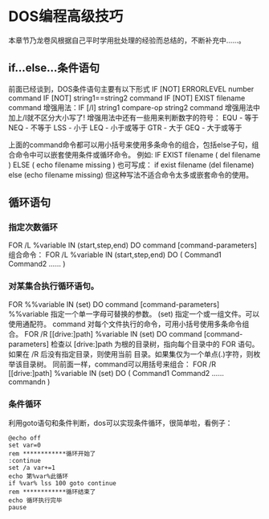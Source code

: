 # DOS编程高级技巧
本章节乃龙卷风根据自己平时学用批处理的经验而总结的，不断补充中……。



## if…else…条件语句
前面已经谈到，DOS条件语句主要有以下形式
IF [NOT] ERRORLEVEL number command
IF [NOT] string1==string2 command
IF [NOT] EXIST filename command
增强用法：IF [/I] string1 compare-op string2 command
增强用法中加上/I就不区分大小写了!
增强用法中还有一些用来判断数字的符号：
EQU - 等于
NEQ - 不等于
LSS - 小于
LEQ - 小于或等于
GTR - 大于
GEQ - 大于或等于

上面的command命令都可以用小括号来使用多条命令的组合，包括else子句，组合命令中可以嵌套使用条件或循环命令。
例如:
    IF EXIST filename (
        del filename
    ) ELSE (
        echo filename missing
    )
也可写成：
if exist filename (del filename) else (echo filename missing)
但这种写法不适合命令太多或嵌套命令的使用。
## 循环语句
### 指定次数循环
FOR /L %variable IN (start,step,end) DO command [command-parameters]
组合命令：
FOR /L %variable IN (start,step,end) DO (
Command1
Command2
……
) 
### 对某集合执行循环语句。
FOR %%variable IN (set) DO command [command-parameters]
  %%variable  指定一个单一字母可替换的参数。
  (set)      指定一个或一组文件。可以使用通配符。
  command   对每个文件执行的命令，可用小括号使用多条命令组合。
FOR /R [[drive:]path] %variable IN (set) DO command [command-parameters]
    检查以 [drive:]path 为根的目录树，指向每个目录中的
    FOR 语句。如果在 /R 后没有指定目录，则使用当前
目录。如果集仅为一个单点(.)字符，则枚举该目录树。
同前面一样，command可以用括号来组合：
FOR /R [[drive:]path] %variable IN (set) DO (
Command1
Command2
……
commandn
)
### 条件循环
利用goto语句和条件判断，dos可以实现条件循环，很简单啦，看例子：

``` batch
@echo off
set var=0
rem ************循环开始了
:continue
set /a var+=1
echo 第%var%此循环
if %var% lss 100 goto continue
rem ************循环结束了
echo 循环执行完毕
pause
```


